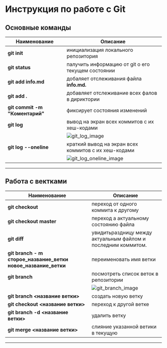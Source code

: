 # Инструкция по работе с Git
 
## Основные команды

|Наименование|Описание|
|-----|----| 
| **git init** | инициализация локального репозитория |
| **git status** | палучить информацию от git о его текущем состоянии |
| **git add info.md** | добаляет отслеживания файла **info.md.** |
| **git add .**  |добавляет отслеживание всех фалов в дириктории |
| **git commit -m "Коментарий"** | фиксирует состояния изменений |
| **git log**| вывод на экран всех коммитов с их хеш-кодами|
|       | ![git_log_image](git_log.jpg)
| **git log --oneline** | краткий вывод на экран всех коммитов с их хеш-кодами
|   | ![git_log_oneline_image](git_log_oneline.jpg)

----
## Работа с вектками

|Наименование|Описание|
|-----|----| 
| **git checkout** | переход от одного коммита к другому |
| **git checkout master** | переход а актуальному состоянию файла |
| **git diff** | увидитьраздницу между актуальным файлом и последним коммитом.
| **git branch - m сторое_название_ветки новое_название_ветки** |переименовать имя ветки |
| **git branch** | посмотреть список веток в репозитории| 
|  |![git_branch_image](git_branch.jpg)|
| **git branch <название ветки>** | создать новую ветку |
| **git checkout <название ветки>** | переход к другой ветке |
| **git branch -d <название ветки>** | удалить ветку |
| **git merge <название ветки>** | слияние указанной ветики в текущую |

----- 
